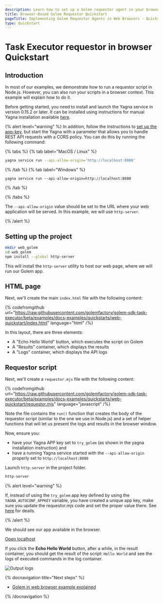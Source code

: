 ```yaml
---
description: Learn how to set up a Golem requestor agent in your browser, including Yagna service configuration and running scripts in a web context.
title: Browser-Based Golem Requestor Quickstart
pageTitle: Implementing Golem Requestor Agents in Web Browsers - Quickstart
type: Quickstart
---
```


# Task Executor requestor in browser Quickstart

## Introduction

In most of our examples, we demonstrate how to run a requestor script in Node.js. However, you can also run your scripts in a browser context. This example will explain how to do it.

Before getting started, you need to install and launch the Yagna service in version 0.15.2 or later. It can be installed using instructions for manual Yagna installation available [here](/docs/creators/tools/yagna/yagna-installation-for-requestors).

{% alert level="warning" %}
In addition, follow the instructions to [set up the app-key](/docs/creators/tools/yagna/yagna-installation-for-requestors#start-the-service), but start the Yagna with a parameter that allows you to handle REST API requests with a CORS policy. You can do this by running the following command:

{% tabs %}
{% tab label="MacOS / Linux" %}

```bash
yagna service run --api-allow-origin='http://localhost:8080'
```

{% /tab %}
{% tab label="Windows" %}

```console
yagna service run --api-allow-origin=http://localhost:8080
```

{% /tab %}

{% /tabs %}

The `--api-allow-origin` value should be set to the URL where your web application will be served.
In this example, we will use `http-server`.

{% /alert %}

## Setting up the project

```bash
mkdir web_golem
cd web_golem
npm install --global http-server
```

This will install the `http-server` utility to host our web page, where we will run our Golem app.

## HTML page

Next, we'll create the main `index.html` file with the following content:

{% codefromgithub url="https://raw.githubusercontent.com/golemfactory/golem-sdk-task-executor/beta/examples/docs-examples/quickstarts/web-quickstart/index.html" language="html" /%}

In this layout, there are three elements:

- A "Echo Hello World" button, which executes the script on Golem
- A "Results" container, which displays the results
- A "Logs" container, which displays the API logs

## Requestor script

Next, we'll create a `requestor.mjs` file with the following content:

{% codefromgithub url="https://raw.githubusercontent.com/golemfactory/golem-sdk-task-executor/beta/examples/docs-examples/quickstarts/web-quickstart/requestor.mjs" language="javascript" /%}

Note the file contains the `run()` function that creates the body of the requestor script (similar to the one we use in Node.js) and a set of helper functions that will let us present the logs and results in the browser window.

Now, ensure you:

- have your Yagna APP key set to `try_golem` (as shown in the yagna installation instruction) and
- have a running Yagna service started with the `--api-allow-origin` properly set to `http://localhost:8080`

Launch `http-server` in the project folder.

```bash
http-server
```

{% alert level="warning" %}

If, instead of using the `try_golem` app key defined by using the `YAGNA_AUTOCONF_APPKEY` variable, you have created a unique app key, make sure you update the requestor.mjs code and set the proper value there. See [here](/docs/creators/javascript/examples/using-app-keys#js-task-api-examples-using-app-keys) for deails.

{% /alert %}

We should see our app available in the browser.

[Open localhost](http://localhost:8080/index)

If you click the **Echo Hello World** button, after a while, in the result container, you should get the result of the script: `Hello World` and see the logs of executed commands in the log container.

![Output logs](/browser_log.png)

{% docnavigation title="Next steps" %}

- [Golem in web browser example explained](/docs/creators/javascript/task-executor/te-browser-quickstart-explained)

{% /docnavigation %}
